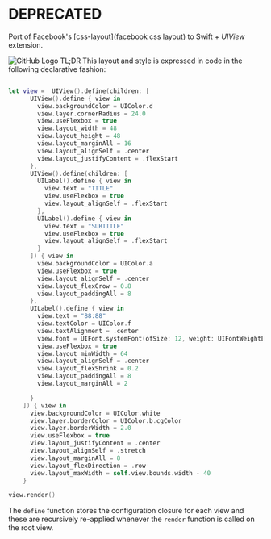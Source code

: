 # DEPRECATED
Port of Facebook's [css-layout](facebook css layout) to Swift + *UIView* extension.


![GitHub Logo](doc/cell.jpg)
TL;DR
This layout and style is expressed in code in the following declarative fashion:


```swift

let view =  UIView().define(children: [
      UIView().define { view in
        view.backgroundColor = UIColor.d
        view.layer.cornerRadius = 24.0
        view.useFlexbox = true
        view.layout_width = 48
        view.layout_height = 48
        view.layout_marginAll = 16
        view.layout_alignSelf = .center
        view.layout_justifyContent = .flexStart
      },
      UIView().define(children: [
        UILabel().define { view in
          view.text = "TITLE"
          view.useFlexbox = true
          view.layout_alignSelf = .flexStart
        },
        UILabel().define { view in
          view.text = "SUBTITLE"
          view.useFlexbox = true
          view.layout_alignSelf = .flexStart
        }
      ]) { view in
        view.backgroundColor = UIColor.a
        view.useFlexbox = true
        view.layout_alignSelf = .center
        view.layout_flexGrow = 0.8
        view.layout_paddingAll = 8
      },
      UILabel().define { view in
        view.text = "88:88"
        view.textColor = UIColor.f
        view.textAlignment = .center
        view.font = UIFont.systemFont(ofSize: 12, weight: UIFontWeightLight)
        view.useFlexbox = true
        view.layout_minWidth = 64
        view.layout_alignSelf = .center
        view.layout_flexShrink = 0.2
        view.layout_paddingAll = 8
        view.layout_marginAll = 2

      }
    ]) { view in
      view.backgroundColor = UIColor.white
      view.layer.borderColor = UIColor.b.cgColor
      view.layer.borderWidth = 2.0
      view.useFlexbox = true
      view.layout_justifyContent = .center
      view.layout_alignSelf = .stretch
      view.layout_marginAll = 8
      view.layout_flexDirection = .row
      view.layout_maxWidth = self.view.bounds.width - 40
    }

view.render()

```

The  `define` function stores the configuration closure for each view and these are recursively re-applied whenever the `render` function is called on the root view.



 
